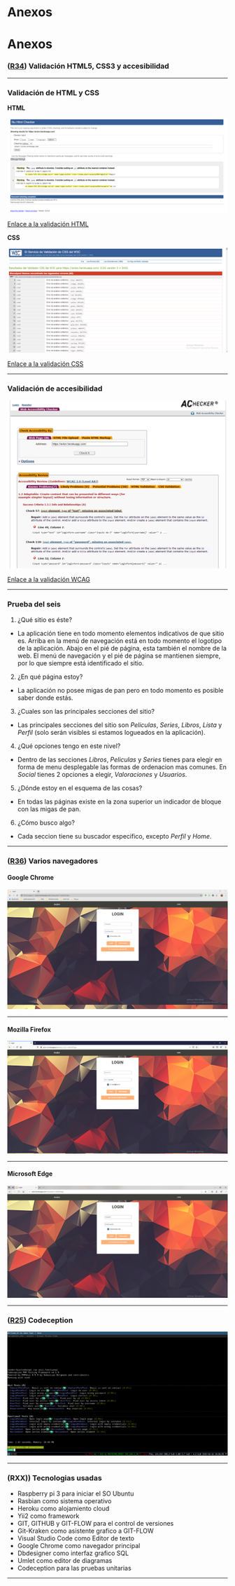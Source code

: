 # Anexos

# Anexos

### **([R34](https://github.com/DiegoHildeirnk/avalon/issues/34)) Validación HTML5, CSS3 y accesibilidad**
---
### Validación de HTML y CSS

**HTML**

![Validación HTML](images/anexos/validacion_html.png)

[Enlace a la validación HTML](https://validator.w3.org/nu/?doc=https%3A%2F%2Favlon.herokuapp.com%2F)

**CSS**

![Validación CSS](images/anexos/validacion_css.png)

[Enlace a la validación CSS](https://jigsaw.w3.org/css-validator/validator?uri=https%3A%2F%2Favlon.herokuapp.com%2F&profile=css3svg&usermedium=all&warning=1&vextwarning=&lang=es)

---

### Validación de accesibilidad

![Validación accesibilidad](images/anexos/validacion_acces.png)

[Enlace a la validación WCAG](https://achecker.ca/checker/index.php)

---

### Prueba del seis

 1. ¿Qué sitio es éste?
- La aplicación tiene en todo momento elementos indicativos de que sitio es. Arriba en la menú de navegación está en todo momento el logotipo de la aplicación. Abajo en el pié de página, esta también el nombre de la web. El menú de navegación y el pié de página se mantienen siempre, por lo que siempre está identificado el sitio.

 2. ¿En qué página estoy?
- La aplicación no posee migas de pan pero en todo momento es posible saber donde estás.

 3. ¿Cuales son las principales secciones del sitio?
- Las principales secciones del sitio son *Peliculas*, *Series*, *Libros*, *Lista* y *Perfil* (solo serán visibles si estamos logueados en la aplicación).

 4. ¿Qué opciones tengo en este nivel?
- Dentro de las secciones *Libros*, *Peliculas* y *Series* tienes para elegir en forma de menu desplegable las formas de ordenacion mas comunes. En *Social* tienes 2 opciones a elegir, *Valoraciones* y *Usuarios*.

 5. ¿Dónde estoy en el esquema de las cosas?
- En todas las páginas existe en la zona superior un indicador de bloque con las migas de pan.

 6. ¿Cómo busco algo?
- Cada seccion tiene su buscador especifico, excepto *Perfil* y *Home*.

---

### **([R36](https://github.com/DiegoHildeirnk/avalon/issues/36)) Varios navegadores**

#### **Google Chrome**

![Captura Google Chrome](images/anexos/captura_chrome.png)

---

#### **Mozilla Firefox**

![Captura Mozilla Firefox](images/anexos/captura_mozilla.png)

---

#### **Microsoft Edge**

![Captura Microsoft Edge](images/anexos/captura_edge.png)

---

### **([R25](https://github.com/FranBarGar/netflox/issues/25)) Codeception**

![Pruebas Codeception](images/anexos/captura_codeception.png)

---

### **(RXX)) Tecnologias usadas**

- Raspberry pi 3 para iniciar el SO Ubuntu
- Rasbian como sistema operativo
- Heroku como alojamiento cloud
- Yii2 como framework
- GIT, GITHUB y GIT-FLOW para el control de versiones
- Git-Kraken como asistente grafico a GIT-FLOW
- Visual Studio Code como Editor de texto
- Google Chrome como navegador principal
- Dbdesigner como interfaz grafico SQL
- Umlet como editor de diagramas
- Codeception para las pruebas unitarias

---